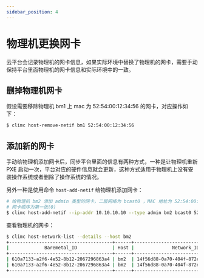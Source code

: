 ```yaml
---
sidebar_position: 4
---
```


# 物理机更换网卡

云平台会记录物理机的网卡信息，如果实际环境中替换了物理机的网卡，需要手动保持平台里面物理机的网卡信息和实际环境中的一致。

## 删掉物理机网卡

假设需要移除物理机 bm1 上 mac 为 52:54:00:12:34:56 的网卡，对应操作如下：

```bash
$ climc host-remove-netif bm1 52:54:00:12:34:56
```

## 添加新的网卡

手动给物理机添加网卡后，同步平台里面的信息有两种方式，一种是让物理机重新 PXE 启动一次，平台对应的硬件信息就会更新，这种方式适用于物理机上没有安装操作系统或者删除了操作系统的情况。

另外一种是使用命令 `host-add-netif` 给物理机添加网卡：

```bash
# 给物理机 bm2 添加 admin 类型的网卡，二层网络为 bcast0 ，MAC 地址为 52:54:00:12:34:56，手动配置 IP 地址为 10.10.10.10
# 网卡顺序为第一张(0)
$ climc host-add-netif --ip-addr 10.10.10.10 --type admin bm2 bcast0 52:54:00:12:34:56 0
```

查看物理机的网卡：

```bash
$ climc host-network-list --details --host bm2
+--------------------------------------+------+--------------------------------------+------------+--------------+-------------------+----------+
|             Baremetal_ID             | Host |              Network_ID              |  Network   |   IP_addr    |     Mac_addr      | Nic_Type |
+--------------------------------------+------+--------------------------------------+------------+--------------+-------------------+----------+
| 610a7133-a2f6-4e52-8b12-2067296863a4 | bm2  | 14f56d88-0a70-404f-872e-56949bf0e488 | pxe-net    | 10.10.10.10  | 52:54:00:12:34:56 | admin    |
| 610a7133-a2f6-4e52-8b12-2067296863a4 | bm2  | 14f56d88-0a70-404f-872e-56949bf0e488 | ipmi-net   | 10.0.2.3     | 30:4e:05:26:22:43 | ipmi     |
+--------------------------------------+------+--------------------------------------+------------+--------------+-------------------+----------+
```
